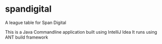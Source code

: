 # spandigital

A league table for Span Digital

This is a Java Commandline application built using IntelliJ Idea
It runs using ANT build framework 

